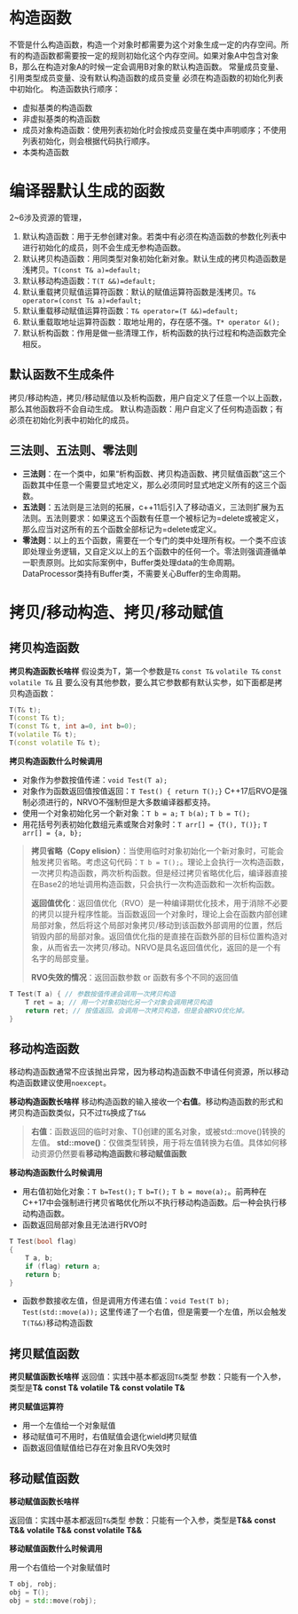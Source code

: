 # 构造函数

不管是什么构造函数，构造一个对象时都需要为这个对象生成一定的内存空间。所有的构造函数都需要按一定的规则初始化这个内存空间。如果对象A中包含对象B，那么在构造对象A的时候一定会调用B对象的默认构造函数。
常量成员变量、引用类型成员变量、没有默认构造函数的成员变量 必须在构造函数的初始化列表中初始化。
构造函数执行顺序：
* 虚拟基类的构造函数
* 非虚拟基类的构造函数
* 成员对象构造函数：使用列表初始化时会按成员变量在类中声明顺序；不使用列表初始化，则会根据代码执行顺序。
* 本类构造函数

# 编译器默认生成的函数

2~6涉及资源的管理，
1. 默认构造函数：用于无参创建对象。若类中有必须在构造函数的参数化列表中进行初始化的成员，则不会生成无参构造函数。
2. 默认拷贝构造函数：用同类型对象初始化新对象。默认生成的拷贝构造函数是浅拷贝。`T(const T& a)=default;`
3. 默认移动构造函数：`T(T &&)=default;`
4. 默认重载拷贝赋值运算符函数：默认的赋值运算符函数是浅拷贝。`T& operator=(const T& a)=default;`
5. 默认重载移动赋值运算符函数：`T& operator=(T &&)=default;`
6. 默认重载取地址运算符函数：取地址用的，存在感不强。`T* operator &();`
7. 默认析构函数：作用是做一些清理工作，析构函数的执行过程和构造函数完全相反。

## 默认函数不生成条件

拷贝/移动构造，拷贝/移动赋值以及析构函数，用户自定义了任意一个以上函数，那么其他函数将不会自动生成。
默认构造函数：用户自定义了任何构造函数；有必须在初始化列表中初始化的成员。


## 三法则、五法则、零法则

* **三法则**：在一个类中，如果“析构函数、拷贝构造函数、拷贝赋值函数”这三个函数其中任意一个需要显式地定义，那么必须同时显式地定义所有的这三个函数。
* **五法则**：五法则是三法则的拓展，c++11后引入了移动语义，三法则扩展为五法则。五法则要求：如果这五个函数有任意一个被标记为=delete或被定义，那么应当对这所有的五个函数全部标记为=delete或定义。
* **零法则**：以上的五个函数，需要在一个专门的类中处理所有权。一个类不应该即处理业务逻辑，又自定义以上的五个函数中的任何一个。零法则强调遵循单一职责原则。比如实际案例中，Buffer类处理data的生命周期。DataProcessor类持有Buffer类，不需要关心Buffer的生命周期。

# 拷贝/移动构造、拷贝/移动赋值

## 拷贝构造函数

**拷贝构造函数长啥样**
假设类为T，第一个参数是`T&` `const T&` `volatile T&` `const volatile T&` 且 要么没有其他参数，要么其它参数都有默认实参，如下面都是拷贝构造函数：
```c++
T(T& t);
T(const T& t);
T(const T& t, int a=0, int b=0);
T(volatile T& t);
T(const volatile T& t);
```

**拷贝构造函数什么时候调用**
* 对象作为参数按值传递：`void Test(T a);`
* 对象作为函数返回值按值返回：`T Test() { return T();}` C++17后RVO是强制必须进行的，NRVO不强制但是大多数编译器都支持。
* 使用一个对象初始化另一个新对象：`T b = a;`  `T b(a);` `T b = T();`
* 用花括号列表初始化数组元素或聚合对象时：`T arr[] = {T(), T()};` `T arr[] = {a, b};`

> **拷贝省略（Copy elision）**：当使用临时对象初始化一个新对象时，可能会触发拷贝省略。考虑这句代码：`T b = T();`。理论上会执行一次构造函数，一次拷贝构造函数，两次析构函数。但是经过拷贝省略优化后，编译器直接在Base2的地址调用构造函数，只会执行一次构造函数和一次析构函数。
> 
> **返回值优化**：返回值优化（RVO）是一种编译期优化技术，用于消除不必要的拷贝以提升程序性能。当函数返回一个对象时，理论上会在函数内部创建局部对象，然后将这个局部对象拷贝/移动到该函数外部调用的位置，然后销毁内部的局部对象。返回值优化指的是直接在函数外部的目标位置构造对象，从而省去一次拷贝/移动。NRVO是具名返回值优化，返回的是一个有名字的局部变量。
>
> **RVO失效的情况**：返回函数参数 or 函数有多个不同的返回值

```c++
T Test(T a) { // 参数按值传递会调用一次拷贝构造
    T ret = a; // 用一个对象初始化另一个对象会调用拷贝构造
    return ret; // 按值返回。会调用一次拷贝构造，但是会被RVO优化掉。
}
```

## 移动构造函数

移动构造函数通常不应该抛出异常，因为移动构造函数不申请任何资源，所以移动构造函数建议使用`noexcept`。

**移动构造函数长啥样**
移动构造函数的输入接收一个**右值**。移动构造函数的形式和拷贝构造函数类似，只不过`T&`换成了`T&&`
> **右值**：函数返回的临时对象、T()创建的匿名对象，或被std::move()转换的左值。
> **std::move()**：仅做类型转换，用于将左值转换为右值。具体如何移动资源仍然要看**移动构造函数**和**移动赋值函数**

**移动构造函数什么时候调用**
* 用右值初始化对象：`T b=Test();` `T b=T();` `T b = move(a);`。前两种在C++17中会强制进行拷贝省略优化所以不执行移动构造函数。后一种会执行移动构造函数。
* 函数返回局部对象且无法进行RVO时
```c++
T Test(bool flag)
{
    T a, b;
    if (flag) return a;
    return b;
}
```
* 函数参数接收左值，但是调用方传递右值：`void Test(T b);    Test(std::move(a));` 这里传递了一个右值，但是需要一个左值，所以会触发`T(T&&)`移动构造函数

## 拷贝赋值函数

**拷贝赋值函数长啥样**
返回值：实践中基本都返回`T&`类型
参数：只能有一个入参，类型是**T&** **const T&** **volatile T&** **const volatile T&**

**拷贝赋值运算符**

* 用一个左值给一个对象赋值
* 移动赋值可不用时，右值赋值会退化wield拷贝赋值
* 函数返回值赋值给已存在对象且RVO失效时


## 移动赋值函数 

**移动赋值函数长啥样**

返回值：实践中基本都返回`T&`类型
参数：只能有一个入参，类型是**T&&** **const T&&** **volatile T&&** **const volatile T&&**

**移动赋值函数什么时候调用**

用一个右值给一个对象赋值时

```c++
T obj, robj;
obj = T();
obj = std::move(robj);
```